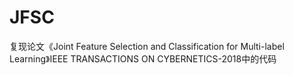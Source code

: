 # JFSC
复现论文《Joint Feature Selection and Classification for Multi-label Learning》IEEE TRANSACTIONS ON CYBERNETICS-2018中的代码
